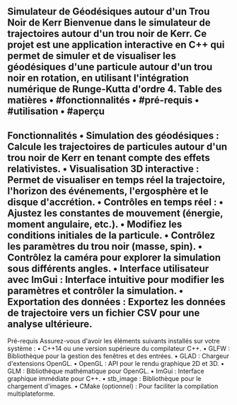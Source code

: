 Simulateur de Géodésiques autour d'un Trou Noir de Kerr
Bienvenue dans le simulateur de trajectoires autour d'un trou noir de Kerr. Ce projet est une application interactive en C++ qui permet de simuler et de visualiser les géodésiques d'une particule autour d'un trou noir en rotation, en utilisant l'intégration numérique de Runge-Kutta d'ordre 4.
Table des matières
•	#fonctionnalités
•	#pré-requis
•	#utilisation
•	#aperçu
---
Fonctionnalités
•	Simulation des géodésiques : Calcule les trajectoires de particules autour d'un trou noir de Kerr en tenant compte des effets relativistes.
•	Visualisation 3D interactive : Permet de visualiser en temps réel la trajectoire, l'horizon des événements, l'ergosphère et le disque d'accrétion.
•	Contrôles en temps réel :
        • Ajustez les constantes de mouvement (énergie, moment angulaire, etc.).
        • Modifiez les conditions initiales de la particule.
•	Contrôlez les paramètres du trou noir (masse, spin).
•	Contrôlez la caméra pour explorer la simulation sous différents angles.
•	Interface utilisateur avec ImGui : Interface intuitive pour modifier les paramètres et contrôler la simulation.
•	Exportation des données : Exportez les données de trajectoire vers un fichier CSV pour une analyse ultérieure.
---
Pré-requis
Assurez-vous d'avoir les éléments suivants installés sur votre système :
•	C++14 ou une version supérieure du compilateur C++.
•	GLFW : Bibliothèque pour la gestion des fenêtres et des entrées.
•	GLAD : Chargeur d'extensions OpenGL.
•	OpenGL : API pour le rendu graphique 2D et 3D.
•	GLM : Bibliothèque mathématique pour OpenGL.
•	ImGui : Interface graphique immédiate pour C++.
•	stb_image : Bibliothèque pour le chargement d'images.
•	CMake (optionnel) : Pour faciliter la compilation multiplateforme.
